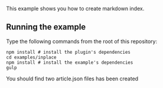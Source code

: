
This example shows you how to create markdown index.

## Running the example

Type the following commands from the root of this repository:

```
npm install # install the plugin's dependencies
cd examples/inplace
npm install # install the example's dependencies
gulp
```
You should find two article.json files has been created

